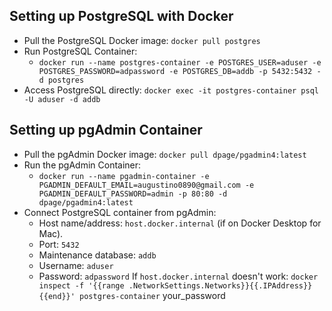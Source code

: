 ## Setting up PostgreSQL with Docker
- Pull the PostgreSQL Docker image: `docker pull postgres`
- Run PostgreSQL Container:
    - `docker run --name postgres-container -e POSTGRES_USER=aduser -e POSTGRES_PASSWORD=adpassword -e POSTGRES_DB=addb -p 5432:5432 -d postgres`
- Access PostgreSQL directly: `docker exec -it postgres-container psql -U aduser -d addb`

## Setting up pgAdmin Container
- Pull the pgAdmin Docker image: `docker pull dpage/pgadmin4:latest`
- Run the pgAdmin Container:
    - `docker run --name pgadmin-container -e PGADMIN_DEFAULT_EMAIL=augustino0890@gmail.com -e PGADMIN_DEFAULT_PASSWORD=admin -p 80:80 -d dpage/pgadmin4:latest`
- Connect PostgreSQL container from pgAdmin:
    - Host name/address: `host.docker.internal` (if on Docker Desktop for Mac).
    - Port: `5432`
    - Maintenance database: `addb`
    - Username: `aduser`
    - Password: `adpassword`
If `host.docker.internal` doesn't work: `docker inspect -f '{{range .NetworkSettings.Networks}}{{.IPAddress}}{{end}}' postgres-container` your_password